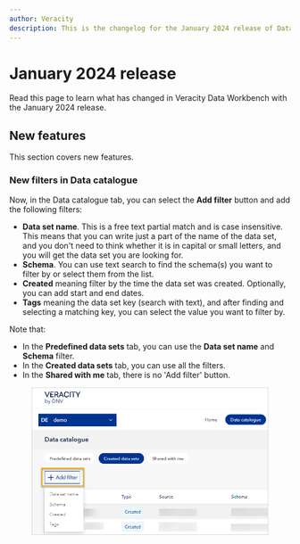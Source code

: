```yaml
---
author: Veracity
description: This is the changelog for the January 2024 release of Data Workbench.
---
```


# January 2024 release

Read this page to learn what has changed in Veracity Data Workbench with the January 2024 release.

## New features
This section covers new features.

### New filters in Data catalogue

Now, in the Data catalogue tab, you can select the **Add filter** button and add the following filters:
* **Data set name**. This is a free text partial match and is case insensitive. This means that you can write just a part of the name of the data set, and you don't need to think whether it is in capital or small letters, and you will get the data set you are looking for.
* **Schema**. You can use text search to find the schema(s) you want to filter by or select them from the list.
* **Created** meaning filter by the time the data set was created. Optionally, you can add start and end dates.
* **Tags** meaning the data set key (search with text), and after finding and selecting a matching key, you can select the value you want to filter by. 

Note that:
* In the **Predefined data sets** tab, you can use the **Data set name** and **Schema** filter.
* In the **Created data sets** tab, you can use all the filters.
* In the **Shared with me** tab, there is no 'Add filter' button.

<figure>
	<img src="assets/filter.png"/>
</figure>
